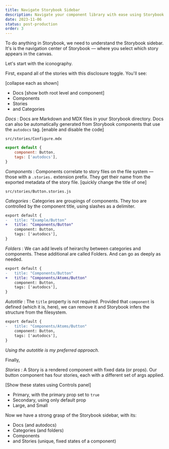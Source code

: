 ```yaml
---
title: Navigate Storybook Sidebar
description: Navigate your component library with ease using Storybook's intuitive sidebar. Understand its hierarchical organization of categories, folders, and components. And filter components quickly with global search.
date: 2023-11-06
status: post-production
order: 3
---
```


To do anything in Storybook, we need to understand the Storybook sidebar.
It's is the navigation center of Storybook — where you select which story appears in the canvas.

Let's start with the iconography.

First, expand all of the stories with this disclosure toggle.
You'll see:

[collapse each as shown]

- Docs [show both root level and component]
- Components
- Stories
- and Categories

_Docs_
: Docs are Markdown and MDX files in your Storybook directory. Docs can also be automatically generated from Storybook components that use the `autodocs` tag. [enable and disable the code]

```
src/stories/Configure.mdx
```

```js {3}
export default {
	component: Button,
	tags: ['autodocs'],
}
```

_Components_
: Components correlate to story files on the file system — those with a `.stories.` extension prefix. They get their name from the exported metadata of the story file. [quickly change the title of one]

```plaintext /[.]stories/
src/stories/Button.stories.js
```

_Categories_
: Categories are groupings of components. They too are controlled by the component title, using slashes as a delimiter.

```diff language="js"
export default {
-	title: "Example/Button"
+	title: "Components/Button"
	component: Button,
	tags: ['autodocs'],
}
```

_Folders_
: We can add levels of heirarchy between categories and components. These additional are called Folders. And can go as deeply as needed.

```diff language="js"
export default {
-	title: "Components/Button"
+	title: "Components/Atoms/Button"
	component: Button,
	tags: ['autodocs'],
}
```

_Autotitle_
: The `title` property is not required. Provided that `component` is defined (which it is, here), we can remove it and Storybook infers the structure from the filesystem.

```diff language="js"
export default {
-	title: "Components/Atoms/Button"
	component: Button,
	tags: ['autodocs'],
}
```

_Using the autotitle is my preferred approach._

Finally,

_Stories_
: A Story is a rendered component with fixed data (or props). Our button component has four stories, each with a different set of args applied.

[Show these states using Controls panel]

- Primary, with the primary prop set to `true`
- Secondary, using only default prop
- Large, and Small

Now we have a strong grasp of the Storybook sidebar, with its:

- Docs (and autodocs)
- Categories (and folders)
- Components
- and Stories (unique, fixed states of a component)
